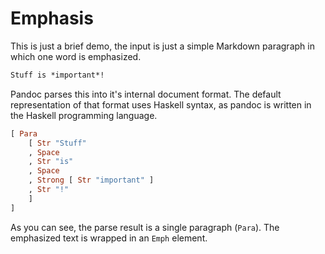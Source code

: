 # Emphasis

This is just a brief demo, the input is just a simple Markdown
paragraph in which one word is emphasized.

``` markdown {#input}
Stuff is *important*!
```

Pandoc parses this into it's internal document format. The default
representation of that format uses Haskell syntax, as pandoc is
written in the Haskell programming language.

``` haskell {#output}
[ Para
    [ Str "Stuff"
    , Space
    , Str "is"
    , Space
    , Strong [ Str "important" ]
    , Str "!"
    ]
]
```

As you can see, the parse result is a single paragraph (`Para`).
The emphasized text is wrapped in an `Emph` element.
